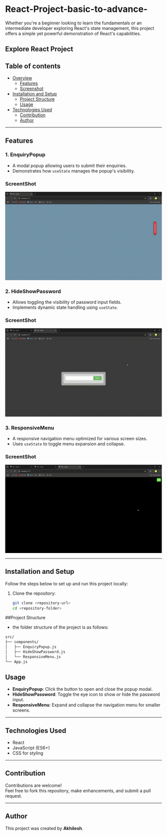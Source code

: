 ﻿# React-Project-basic-to-advance-

Whether you're a beginner looking to learn the fundamentals or an intermediate developer exploring React's state management, this project offers a simple yet powerful demonstration of React's capabilities.

## Explore React Project 
## Table of contents

- [Overview](#overview) 
  - [Features](#Features)
  - [Screenshot](#screenshot)
- [Installation and Setup](#Installation-and-Setup)
  - [Project Structure](#Project-Structure)
  - [Usage](#Usage)
- [Technologies Used](#Technologies-Used)
  - [Contribution](#Contribution)
  - [Author](#Author)

---

## Features

### 1. **EnquiryPopup**
- A modal popup allowing users to submit their enquiries.
- Demonstrates how `useState` manages the popup's visibility.

### ScreentShot
![logo](https://github.com/codingexport/React-Project-basic-to-advance-/blob/main/EnQuiryPopup.gif)
### 2. **HideShowPassword**
- Allows toggling the visibility of password input fields.
- Implements dynamic state handling using `useState`.
### ScreentShot
![logo](https://github.com/codingexport/React-Project-basic-to-advance-/blob/main/hideShowPassword.gif)
### 3. **ResponsiveMenu**
- A responsive navigation menu optimized for various screen sizes.
- Uses `useState` to toggle menu expansion and collapse.
### ScreentShot
![logo](https://github.com/codingexport/React-Project-basic-to-advance-/blob/main/Responsive-Menu.gif)

---

## Installation and Setup

Follow the steps below to set up and run this project locally:

1. Clone the repository:
   ```bash
   git clone <repository-url>
   cd <repository-folder>

##Project Structure
- the folder structure of the project is as follows:
```
src/
├── components/
│   ├── EnquiryPopup.js
│   ├── HideShowPassword.js
│   └── ResponsiveMenu.js
└── App.js

```
## Usage

- **EnquiryPopup**: Click the button to open and close the popup modal.
- **HideShowPassword**: Toggle the eye icon to show or hide the password input.
- **ResponsiveMenu**: Expand and collapse the navigation menu for smaller screens.

---

## Technologies Used

- React  
- JavaScript (ES6+)  
- CSS for styling  

---

## Contribution

Contributions are welcome!  
Feel free to fork this repository, make enhancements, and submit a pull request.


---

## Author

This project was created by **Akhilesh**.

